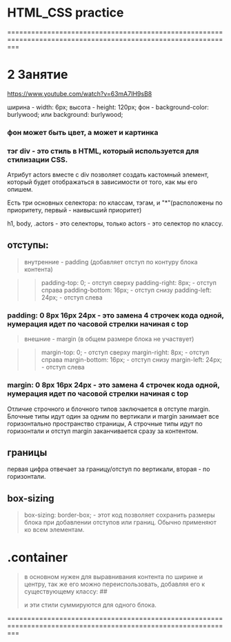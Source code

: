# HTML_CSS practice
===============================================================================================================
# 2 Занятие

https://www.youtube.com/watch?v=63mA7IH9sB8

ширина - width: 6px;
высота - height: 120px;
фон - background-color: burlywood; или background: burlywood;

### фон может быть цвет, а может и картинка

### тэг div - это стиль в HTML, который используется для стилизации CSS.

Атрибут actors вместе с div позволяет создать кастомный элемент, который будет отображаться в зависимости от того, как мы его опишем.

Eсть три основных селектора: по классам, тэгам, и "*"(расположены по приоритету, первый - наивысший приоритет)

h1, body, .actors - это селекторы, только actors - это селектор по классу. 

## отступы:
>внутренние - padding (добавляет отступ по контуру блока контента)

>>padding-top: 0; - отступ сверху
>>padding-right: 8px; - отступ справа
>>padding-bottom: 16px; - отступ снизу
>>padding-left: 24px; - отступ слева

### padding: 0 8px 16px 24px - это замена 4 строчек кода одной, нумерация идет по часовой стрелки начиная с top

>внешние - margin (в общем размере блока не участвует)

>>margin-top: 0; - отступ сверху
>>margin-right: 8px; - отступ справа
>>margin-bottom: 16px; - отступ снизу
>>margin-left: 24px; - отступ слева
### margin: 0 8px 16px 24px - это замена 4 строчек кода одной, нумерация идет по часовой стрелки начиная с top

Отличие строчного и блочного типов заключается в отступе margin. Блочные типы идут один за одним по вертикали и margin занимает все горизонтально пространство страницы, 
А строчные типы идут по горизонтали и отступ margin заканчивается сразу за контентом.

## границы 

первая цифра отвечает за границу/отступ по вертикали, вторая - по горизонтали.

## box-sizing

>box-sizing: border-box; - этот код позволяет сохранить размеры блока при добавлении отступов или границ.
Обычно применяют ко всем элементам.

# .container 
>в основном нужен для выравнивания контента по ширине и центру, так же его можно переиспользовать, добавляя его к существующему классу: 
##<div class="content container"> 
 и эти стили суммируются для одного блока.


===============================================================================================================
#
